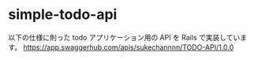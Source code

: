 # simple-todo-api

以下の仕様に則った todo アプリケーション用の API を Rails で実装しています。
https://app.swaggerhub.com/apis/sukechannnn/TODO-API/1.0.0
